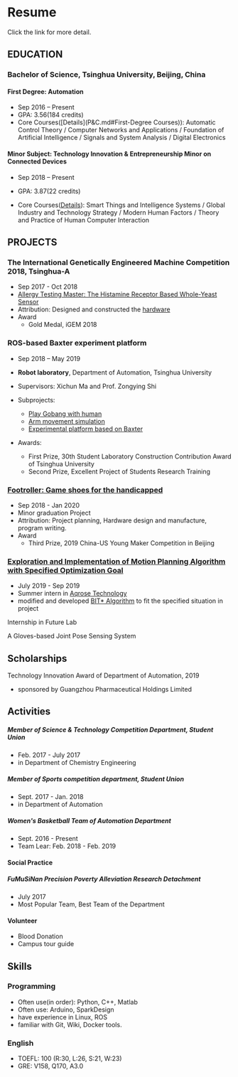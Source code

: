 # Resume

Click the link for more detail.

## EDUCATION

### Bachelor of Science, Tsinghua University, Beijing, China

#### First Degree: Automation

* Sep 2016 – Present
* GPA: 3.56(184 credits)
* Core Courses([Details](P&C.md#First-Degree Courses)): Automatic Control Theory / Computer Networks and Applications / Foundation of Artificial Intelligence / Signals and System Analysis / Digital Electronics 

#### Minor Subject:  Technology Innovation & Entrepreneurship Minor on Connected Devices

* Sep 2018 – Present

* GPA: 3.87(22 credits)
* Core Courses([Details](P&C.md#Minor-Subject_Courses_and_Projects)): Smart Things and Intelligence Systems / Global Industry and Technology Strategy / Modern Human Factors / Theory and Practice of Human Computer Interaction

## PROJECTS

### The International Genetically Engineered Machine Competition 2018, Tsinghua-A

* Sep 2017 - Oct 2018
* [Allergy Testing Master: The Histamine Receptor Based Whole-Yeast Sensor]( http://2018.igem.org/Team:Tsinghua-A )
* Attribution: Designed and constructed the [hardware]( http://2018.igem.org/Team:Tsinghua-A/Hardware )
* Award
  * Gold Medal, iGEM 2018 

### ROS-based Baxter experiment platform

* Sep 2018 – May 2019

* **Robot laboratory**, Department of Automation, Tsinghua University

* Supervisors: Xichun Ma and Prof. Zongying Shi
* Subprojects: 
  * [Play Gobang with human](https://github.com/RLi43/Baxter_gobang)
  * [Arm movement simulation](https://github.com/RLi43/Baxter_follower)
  * [Experimental platform based on Baxter](https://github.com/RLi43/Baxter-Experimental-Guide)
* Awards:
  * First Prize, 30th Student Laboratory Construction Contribution Award of Tsinghua University
  * Second Prize, Excellent Project of Students Research Training

### [Footroller: Game shoes for the handicapped](https://rli43.github.io/Jiangfan_Li/Introduction/#!pages/P&C.md#Footroller)

* Sep 2018 - Jan 2020
* Minor graduation Project
* Attribution: Project planning, Hardware design and manufacture, program writing. 
* Award
  * Third Prize, 2019 China-US Young Maker Competition in Beijing

### [Exploration and Implementation of Motion Planning Algorithm with Specified Optimization Goal](https://rli43.github.io/Jiangfan_Li/Introduction/#!pages/P&C.md#Exploration_and_Implementation_of_Motion_Planning_Algorithm_with_Specified_Optimization_Goal)

* July 2019 - Sep 2019
* Summer intern in [Aqrose Technology]( http://www.aqrose.com/ )
* modified and developed [BIT* Algorithm]( https://arxiv.org/abs/1405.5848 ) to fit the specified situation in project

Internship in Future Lab

A Gloves-based Joint Pose Sensing System

## Scholarships

Technology Innovation Award of Department of Automation, 2019

* sponsored by Guangzhou Pharmaceutical Holdings Limited 

## Activities

##### Member of Science \& Technology Competition Department, Student Union

* Feb. 2017 - July 2017
* in Department of Chemistry Engineering

##### Member of Sports competition department, Student Union

* Sept. 2017 - Jan. 2018
* in Department of Automation

##### Women's Basketball Team of Automation Department

* Sept. 2016 - Present
* Team Lear: Feb. 2018 - Feb. 2019

#### Social Practice

##### FuMuSiNan Precision Poverty Alleviation Research Detachment

* July 2017
* Most Popular Team, Best Team of the Department

#### Volunteer

* Blood Donation
* Campus tour guide

## Skills

### Programming

* Often use(in order): Python, C++, Matlab 
* Often use: Arduino, SparkDesign
* have experience in Linux, ROS
* familiar with Git, Wiki, Docker tools.

### English

* TOEFL: 100 (R:30, L:26, S:21, W:23)
* GRE: V158, Q170, A3.0